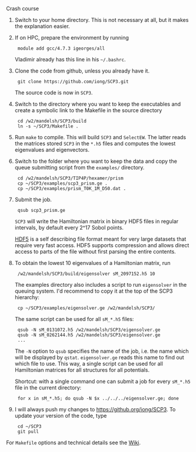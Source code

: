 Crash course

1. Switch to your home directory. This is not necessary at all, but it makes the
   explanation easier.

2. If on HPC, prepare the environment by running

        module add gcc/4.7.3 igeorges/all

   Vladimir already has this line in his `~/.bashrc`.
 
3. Clone the code from github, unless you already have it.

        git clone https://github.com/iong/SCP3.git

   The source code is now in `SCP3`.

4. Switch to the directory where you want to keep the executables and create a
   symbolic link to the Makefile in the source directory

        cd /w2/mandelsh/SCP3/build
        ln -s ~/SCP3/Makefile .

5. Run `make` to compile. This will build `SCP3` and `SelectEW`. The latter
   reads the matrices stored `SCP3` in the `*.h5` files and computes the lowest
   eigenvalues and eigenvectors.

5. Switch to the folder where you want to keep the data and copy the queue
   submitting script from the `examples/` directory.

        cd /w2/mandelsh/SCP3/TIP4P/hexamer/prism
        cp ~/SCP3/examples/scp3_prism.ge .
        cp ~/SCP3/examples/prism_T0K_1M_D50.dat .

6. Submit the job.

        qsub scp3_prism.ge

   `SCP3` will write the Hamiltonian matrix in binary HDF5 files in regular
   intervals, by default every 2^17 Sobol points.
   
   [HDF5](http://www.hdfgroup.org/) is a self describing file format meant for
   very large datasets that require very fast access. HDF5 supports compression
   and allows direct access to parts of the file without first parsing the
   entire contents.

7. To obtain the lowest 10 eigenvalues of a Hamiltonian matrix, run

        /w2/mandelsh/SCP3/build/eigensolver sM_2097152.h5 10

   The examples directory also includes a script to run `eigensolver` in the
   queuing system. I'd recommend to copy it at the top of the SCP3 hierarchy:

        cp ~/SCP3/examples/eigensolver.ge /w2/mandelsh/SCP3/

   The same script can be used for all `sM_*.h5` files:

        qsub -N sM_0131072.h5 /w2/mandelsh/SCP3/eigensolver.ge
        qsub -N sM_0262144.h5 /w2/mandelsh/SCP3/eigensolver.ge
        ...

   The `-N` option to `qsub` specifies the name of the job, i.e. the name which
   will be displayed by `qstat`. `eigensolver.ge` reads this name to find out
   which file to use. This way, a single script can be used for all Hamiltonian
   matrices for all structures for all potentials.

   Shortcut: with a single command one can submit a job for every `sM_*.h5`
   file in the current directory:

        for x in sM_*.h5; do qsub -N $x ../../../eigensolver.ge; done

8. I will always push my changes to <https://github.org/iong/SCP3>. To update
   your version of the code, type

        cd ~/SCP3
        git pull

For `Makefile` options and technical details see the [Wiki](https://github.com/iong/SCP3/wiki).
